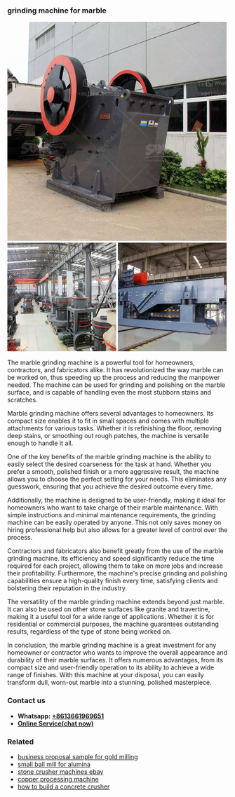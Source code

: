 <h3>grinding machine for marble</h3><img src='1704951788.jpg' alt=''><p>The marble grinding machine is a powerful tool for homeowners, contractors, and fabricators alike. It has revolutionized the way marble can be worked on, thus speeding up the process and reducing the manpower needed. The machine can be used for grinding and polishing on the marble surface, and is capable of handling even the most stubborn stains and scratches.</p><p>Marble grinding machine offers several advantages to homeowners. Its compact size enables it to fit in small spaces and comes with multiple attachments for various tasks. Whether it is refinishing the floor, removing deep stains, or smoothing out rough patches, the machine is versatile enough to handle it all.</p><p>One of the key benefits of the marble grinding machine is the ability to easily select the desired coarseness for the task at hand. Whether you prefer a smooth, polished finish or a more aggressive result, the machine allows you to choose the perfect setting for your needs. This eliminates any guesswork, ensuring that you achieve the desired outcome every time.</p><p>Additionally, the machine is designed to be user-friendly, making it ideal for homeowners who want to take charge of their marble maintenance. With simple instructions and minimal maintenance requirements, the grinding machine can be easily operated by anyone. This not only saves money on hiring professional help but also allows for a greater level of control over the process.</p><p>Contractors and fabricators also benefit greatly from the use of the marble grinding machine. Its efficiency and speed significantly reduce the time required for each project, allowing them to take on more jobs and increase their profitability. Furthermore, the machine's precise grinding and polishing capabilities ensure a high-quality finish every time, satisfying clients and bolstering their reputation in the industry.</p><p>The versatility of the marble grinding machine extends beyond just marble. It can also be used on other stone surfaces like granite and travertine, making it a useful tool for a wide range of applications. Whether it is for residential or commercial purposes, the machine guarantees outstanding results, regardless of the type of stone being worked on.</p><p>In conclusion, the marble grinding machine is a great investment for any homeowner or contractor who wants to improve the overall appearance and durability of their marble surfaces. It offers numerous advantages, from its compact size and user-friendly operation to its ability to achieve a wide range of finishes. With this machine at your disposal, you can easily transform dull, worn-out marble into a stunning, polished masterpiece.</p><h3>Contact us</h3><ul><li><strong>Whatsapp:&nbsp;<a href="https://wa.me/8613661969651">+8613661969651</a></strong></li><li><a href="https://swt.shibang-china.com/?git&amp;zhl&amp;grinding machine for marble"><strong>Online Service(chat now)</strong></a></li></ul><h3>Related</h3><ul><li><a href='business proposal sample for gold milling.md'>business proposal sample for gold milling</a></li><li><a href='small ball mill for alumina.md'>small ball mill for alumina</a></li><li><a href='stone crusher machines ebay.md'>stone crusher machines ebay</a></li><li><a href='copper processing machine.md'>copper processing machine</a></li><li><a href='how to build a concrete crusher.md'>how to build a concrete crusher</a></li></ul>